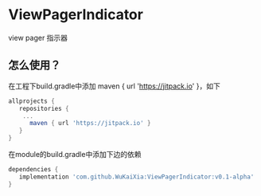 # ViewPagerIndicator
view pager 指示器
## 怎么使用？

在工程下build.gradle中添加 maven { url 'https://jitpack.io' }，如下
```groovy
allprojects {
   repositories {
	...
      maven { url 'https://jitpack.io' }
   }
}
```

在module的build.gradle中添加下边的依赖 
```groovy
dependencies {
   implementation 'com.github.WuKaiXia:ViewPagerIndicator:v0.1-alpha'
}
```
